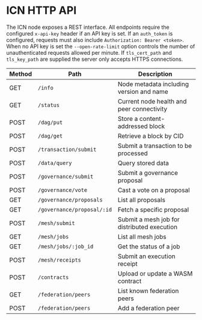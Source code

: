 # ICN HTTP API

The ICN node exposes a REST interface. All endpoints require the configured `x-api-key` header if an API key is set. If an `auth_token` is configured, requests must also include `Authorization: Bearer <token>`. When no API key is set the `--open-rate-limit` option controls the number of unauthenticated requests allowed per minute. If `tls_cert_path` and `tls_key_path` are supplied the server only accepts HTTPS connections.

| Method | Path | Description |
|--------|------|-------------|
| GET | `/info` | Node metadata including version and name |
| GET | `/status` | Current node health and peer connectivity |
| POST | `/dag/put` | Store a content-addressed block |
| POST | `/dag/get` | Retrieve a block by CID |
| POST | `/transaction/submit` | Submit a transaction to be processed |
| POST | `/data/query` | Query stored data |
| POST | `/governance/submit` | Submit a governance proposal |
| POST | `/governance/vote` | Cast a vote on a proposal |
| GET | `/governance/proposals` | List all proposals |
| GET | `/governance/proposal/:id` | Fetch a specific proposal |
| POST | `/mesh/submit` | Submit a mesh job for distributed execution |
| GET | `/mesh/jobs` | List all mesh jobs |
| GET | `/mesh/jobs/:job_id` | Get the status of a job |
| POST | `/mesh/receipts` | Submit an execution receipt |
| POST | `/contracts` | Upload or update a WASM contract |
| GET | `/federation/peers` | List known federation peers |
| POST | `/federation/peers` | Add a federation peer |

